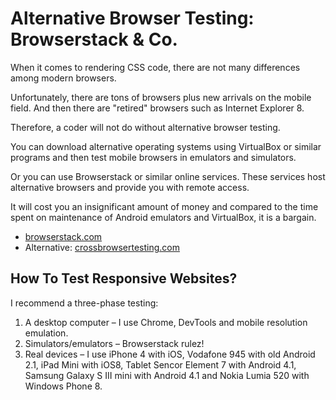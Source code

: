Alternative Browser Testing: Browserstack & Co.
===============================================

When it comes to rendering CSS code, there are not many differences among modern
browsers.

Unfortunately, there are tons of browsers plus new arrivals on the mobile field.
And then there are "retired" browsers such as Internet Explorer 8.

Therefore, a coder will not do without alternative browser testing.

You can download alternative operating systems using VirtualBox or similar
programs and then test mobile browsers in emulators and simulators.

Or you can use Browserstack or similar online services. These services host
alternative browsers and provide you with remote access.

It will cost you an insignificant amount of money and compared to the time spent
on maintenance of Android emulators and VirtualBox, it is a bargain.

-   [browserstack.com](http://browserstack.com)
-   Alternative: [crossbrowsertesting.com](http://crossbrowsertesting.com)

How To Test Responsive Websites?
--------------------------------

I recommend a three-phase testing:

1.  A desktop computer – I use Chrome, DevTools and mobile resolution emulation.
2.  Simulators/emulators – Browserstack rulez!
3.  Real devices – I use iPhone 4 with iOS, Vodafone 945 with old Android 2.1,
    iPad Mini with iOS8, Tablet Sencor Element 7 with Android 4.1, Samsung
    Galaxy S III mini with Android 4.1 and Nokia Lumia 520 with Windows Phone 8.
